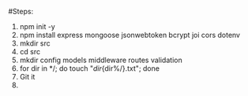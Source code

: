 #Steps:

1. npm init -y
2. npm install express mongoose jsonwebtoken bcrypt joi cors dotenv
3. mkdir src
4. cd src
5. mkdir config models middleware routes validation
6. for dir in */; do touch "$dir${dir%/}.txt"; done
7. Git it
8. 